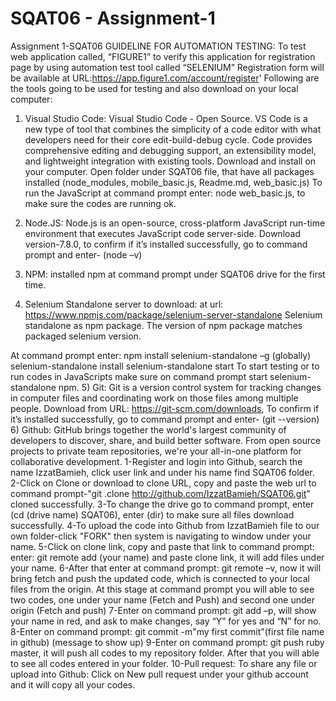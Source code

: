 # SQAT06 - Assignment-1
Assignment 1-SQAT06
GUIDELINE FOR AUTOMATION TESTING:
To test web application called, “FIGURE1” to verify this application for registration page by using automation test tool called “SELENIUM” 
Registration form will be available at URL:https://app.figure1.com/account/register'
Following are the tools going to be used for testing and also download on your local computer:
1) Visual Studio Code: Visual Studio Code - Open Source. VS Code is a new type of tool that           combines the simplicity of a code editor with what developers need for their core                  edit-build-debug cycle. Code provides comprehensive editing and debugging support, an extensibility model, and lightweight integration with existing tools.
Download and install on your computer.
Open folder under SQAT06 file, that have all packages installed (node_modules, mobile_basic.js, Readme.md, web_basic.js)
To run the JavaScript at command prompt enter: node web_basic.js, to make sure the codes are running ok.

2) Node.JS: Node.js is an open-source, cross-platform JavaScript run-time environment that executes JavaScript code server-side.
Download version-7.8.0, to confirm if it’s installed successfully, go to command prompt and enter- (node –v)

3) NPM: installed npm at command prompt under SQAT06 drive for the first time.

4) Selenium Standalone server to download: at url: https://www.npmjs.com/package/selenium-server-standalone
Selenium standalone as npm package. The version of npm package matches packaged selenium version.

At command prompt enter: 
npm install selenium-standalone –g (globally)
selenium-standalone install
selenium-standalone start 
To start testing or to run codes in JavaScripts make sure on command prompt start selenium-standalone npm.
5) Git: Git is a version control system for tracking changes in computer files and coordinating work on those files among multiple people. 
Download from URL: https://git-scm.com/downloads,
To confirm if it’s installed successfully, go to command prompt and enter- (git --version)
6) Github: GitHub brings together the world's largest community of developers to discover, share, and build better software. From open source projects to private team repositories, we're your all-in-one platform for collaborative development.
1-Register and login into Github, search the name IzzatBamieh, click user link and under his name find SQAT06 folder. 
2-Click on Clone or download to clone URL, copy and paste the web url to command prompt-"git .clone http://github.com/IzzatBamieh/SQAT06.git" cloned successfully.
3-To change the drive go to command prompt, enter (cd (drive name) SQAT06), enter (dir) to make sure all files download successfully.
4-To upload the code into Github from IzzatBamieh file to our own folder-click "FORK" then system is navigating to window under your name.
5-Click on clone link, copy and paste that link to command prompt: enter: git remote add (your name) and paste clone link, it will add files under your name.
6-After that enter at command prompt: git remote –v, now it will bring fetch and push the updated code, which is connected to your local files from the origin. At this stage at command prompt you will able to see two codes, one under your name (Fetch and Push) and second one under origin (Fetch and push)
7-Enter on command prompt: git add –p, will show your name in red, and ask to make changes, say “Y” for yes and “N” for no.
8-Enter on command prompt: git commit -m"my first commit"(first file name in github) (message to show up)
9-Enter on command prompt: git push ruby master, it will push all codes to my repository folder. After that you will able to see all codes entered in your folder.
10-Pull request: To share any file or upload into Github: Click on New pull request under your github account and it will copy all your codes.

